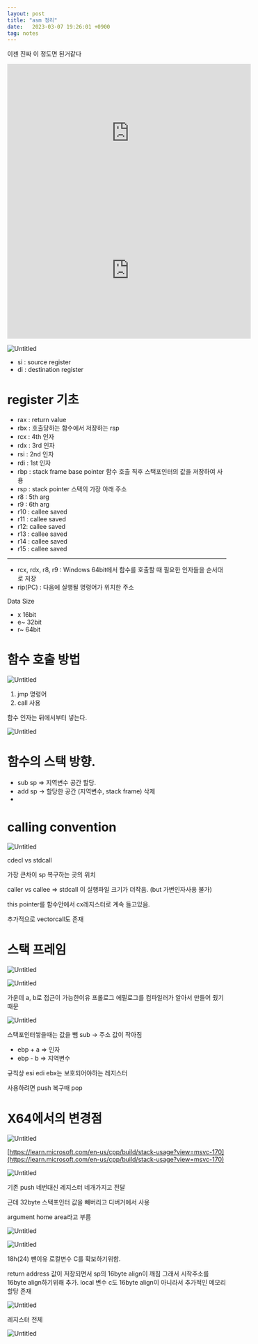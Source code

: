 ```yaml
---
layout: post
title: "asm 정리"
date:   2023-03-07 19:26:01 +0900
tag: notes
---
```


이젠 진짜 이 정도면 된거같다

<iframe width="560" height="315" src="https://www.youtube.com/embed/cEnpeDMAw_Y" title="YouTube video player" frameborder="0" allow="accelerometer; autoplay; clipboard-write; encrypted-media; gyroscope; picture-in-picture; web-share" allowfullscreen></iframe>


<iframe width="560" height="315" src="https://www.youtube.com/embed/D83qM9D2I3E" title="YouTube video player" frameborder="0" allow="accelerometer; autoplay; clipboard-write; encrypted-media; gyroscope; picture-in-picture; web-share" allowfullscreen></iframe>


![Untitled](/images/asm2/Untitled.png)




- si : source register
- di : destination register

# register 기초

- rax : return value
- rbx : 호출당하는 함수에서 저장하는 rsp
- rcx : 4th 인자
- rdx : 3rd 인자
- rsi : 2nd 인자
- rdi : 1st 인자
- rbp : stack frame base pointer 함수 호출 직후 스택포인터의 값을 저장하여 사용
- rsp : stack pointer 스택의 가장 아래 주소
- r8 : 5th arg
- r9 : 6th arg
- r10 : callee saved
- r11 : callee saved
- r12: callee saved
- r13 : callee saved
- r14 : callee saved
- r15 : callee saved

---

- rcx, rdx, r8, r9 : Windows 64bit에서 함수를 호출할 때 필요한 인자들을 순서대로 저장
- rip(PC) : 다음에 실행될 명령어가 위치한 주소

Data Size

- x 16bit
- e~ 32bit
- r~ 64bit

# 함수 호출 방법

![Untitled](/images/asm2/Untitled%201.png)

1. jmp 명령어
2. call 사용

함수 인자는 뒤에서부터 넣는다.

![Untitled](/images/asm2/Untitled%202.png)

# 함수의 스택 방향.

- sub sp => 지역변수 공간 할당.
- add sp -> 할당한 공간 (지역변수, stack frame) 삭제
- 

# calling convention

![Untitled](/images/asm2/Untitled%203.png)

cdecl vs stdcall

가장 큰차이 sp 복구하는 곳의 위치 

caller vs callee ⇒ stdcall 이 실행파일 크기가 더작음. (but 가변인자사용 불가)

this pointer를 함수안에서 cx레지스터로 계속  들고있음.

추가적으로 vectorcall도 존재

# 스택 프레임

![Untitled](/images/asm2/Untitled%204.png)

![Untitled](/images/asm2/Untitled%205.png)

가운데 a, b로 접근이 가능한이유 프롤로그 에필로그를 컴파일러가 알아서 만들어 줬기 때문 

![Untitled](/images/asm2/Untitled%206.png)

스택포인터쌓을때는 값을 뺌 sub → 주소 값이 작아짐

- ebp + a ⇒ 인자
- ebp - b ⇒ 지역변수

규칙상 esi edi ebx는 보호되어야하는 레지스터

사용하려면 push 복구때 pop

# X64에서의 변경점

![Untitled](/images/asm2/Untitled%207.png)

[https://learn.microsoft.com/en-us/cpp/build/stack-usage?view=msvc-170](https://learn.microsoft.com/en-us/cpp/build/stack-usage?view=msvc-170)

![Untitled](/images/asm2/Untitled%208.png)

기존 push 네번대신 레지스터 네개가지고 전달

근데 32byte 스택포인터 값을 빼버리고 디버거에서 사용

argument home area라고 부름

![Untitled](/images/asm2/Untitled%209.png)

![Untitled](/images/asm2/Untitled%2010.png)

18h(24) 뺀이유 로컬변수 C를 확보하기위함.

return address 값이 저장되면서 sp의 16byte align이 깨짐 그래서 시작주소를 16byte align하기위해 추가. local 변수 c도 16byte align이 아니라서 추가적인 메모리 할당 존재

![Untitled](/images/asm2/Untitled%2011.png)


레지스터 전체

![Untitled](/images/asm2/1.png)
